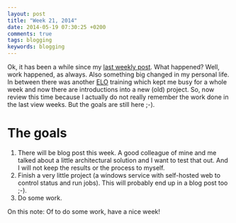 ```yaml
---
layout: post
title: "Week 21, 2014"
date: 2014-05-19 07:30:25 +0200
comments: true
tags: blogging
keywords: blogging
---
```


Ok, it has been a while since my [last weekly post](/blog/2014/03/24/week-13-2014). What happened? Well, work happened, as always. Also something big changed in my personal life. In between there was another [ELO](http://elo.com/) training which kept me busy for a whole week and now there are introductions into a new (old) project. So, now review this time because I actually do not really remember the work done in the last view weeks. But the goals are still here ;-).

# The goals

1.  There will be blog post this week. A good colleague of mine and me talked about a little architectural solution and I want to test that out. And I will not keep the results or the process to myself.
2.  Finish a very little project (a windows service with self-hosted web to control status and run jobs). This will probably end up in a blog post too ;-).
3.  Do some work.

On this note: Of to do some work, have a nice week!
